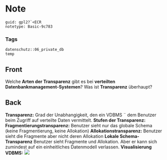 # Note
```
guid: gpl2?`<ECR
notetype: Basic-9c783
```

### Tags
```
datenschutz::06_private_db
temp
```

## Front
Welche <b>Arten der Transparenz</b> gibt es bei <b>verteilten
Datenbankmanagement-Systemen</b>? Was ist <b>Transparenz</b>
überhaupt?

## Back
<b>Transparenz:</b> Grad der Unabhangigkeit, den ein VDBMS ¨ dem
Benutzer beim Zugriff auf verteilte Daten vermittelt. <b>Stufen der
Transparenz: Fragmentierungstransparenz:</b> Benutzer sieht nur das
globale Schema (keine Fragmentierung, keine Allokation)
<b>Allokationstransparenz:</b> Benutzer sieht die Fragmente aber
nicht deren Allokation <b>Lokale Schema-Transparenz</b> Benutzer
sieht Fragmente und Allokation. Aber er kann sich zumindest auf ein
einheitliches Datenmodell verlassen. <b>Visualisierung VDBMS:</b>
<img src="paste-4501a6a19ec4e6c9975a5cc2db4a512bed3caefc.jpg">
